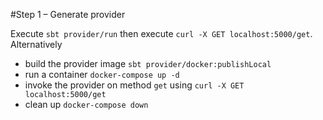 
#Step 1 – Generate provider

Execute `sbt provider/run` then execute `curl -X GET localhost:5000/get`. Alternatively 
- build the provider image `sbt provider/docker:publishLocal`
- run a container `docker-compose up -d`
- invoke the provider on method `get` using `curl -X GET localhost:5000/get`
- clean up `docker-compose down`
